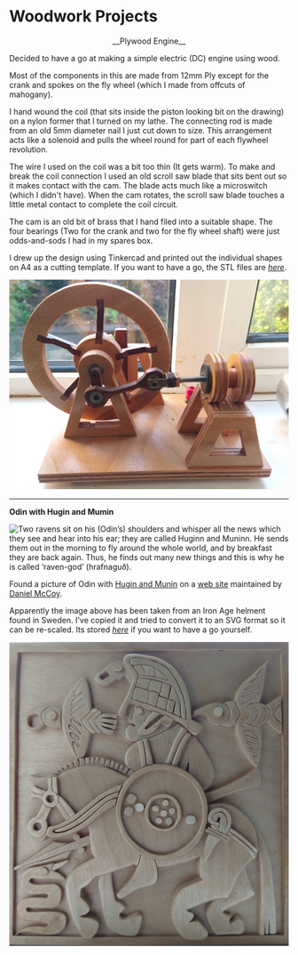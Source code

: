 
# Woodwork Projects
<div align="center">
__Plywood Engine__
  </div>

Decided to have a go at making a simple electric (DC) engine using wood.

Most of the components in this are made from 12mm Ply except for the crank and spokes on the fly wheel (which I made from offcuts of mahogany).

I hand wound the coil (that sits inside the piston looking bit on the drawing) on a nylon former that I turned on my lathe.
The connecting rod is made from an old 5mm diameter nail I just cut down to size. This arrangement acts like a solenoid and pulls the wheel round for part of each flywheel revolution.

The wire I used on the coil was a bit too thin (It gets warm). To make and break the coil connection I used an old scroll saw blade that sits bent out so it makes contact with the cam. The blade acts much like a microswitch (which I didn't have). When the cam rotates, the scroll saw blade touches a little metal contact to complete the coil circuit. 

The cam is an old bit of brass that I hand filed into a suitable shape. The four bearings (Two for the crank and two for the fly wheel shaft) were just odds-and-sods I had in my spares box. 

I drew up the design using Tinkercad and printed out the individual shapes on A4 as a cutting template. If you want to have a go, the STL files are [_here_](https://github.com/wicked-rainman/Woodwork-engine).

![](/pictures/Engine.png "Plywood engine")

-------------------------

__Odin with Hugin and Mumin__

![](https://norse-mythology.org/wp-content/uploads/2012/11/Vendel-helmet-300x296.jpg "Two ravens sit on his (Odin’s) shoulders and whisper all the news which they see and hear into his ear; they are called Huginn and Muninn. He sends them out in the morning to fly around the whole world, and by breakfast they are back again. Thus, he finds out many new things and this is why he is called ‘raven-god’ (hrafnaguð).")


Found a picture of Odin with [Hugin and Munin](https://en.wikipedia.org/wiki/Huginn_and_Muninn "Scholars have linked Odin's relation to Huginn and Muninn to shamanic practice.") on a [web site](https://norse-mythology.org/gods-and-creatures/others/hugin-and-munin/ "Norse Mythology for Smart People provides reliable, well-documented information on the enthralling mythology and religion of the Norse and other Germanic peoples. If that’s what you’re looking for, you’ve come to the right place.")
maintained by [Daniel McCoy](https://norse-mythology.org/about-me/ "Creator of the website and the writer of all of the articles on it"). 

Apparently the image above has been taken from an Iron Age helment found in Sweden. I've copied it and tried to convert it 
to an SVG format so it can be re-scaled. Its stored [_here_](https://github.com/wicked-rainman/Server-Vector-Graphics/blob/master/odin.svg) if you want to have a go yourself.

![](/pictures/odin.png "Odin with Hugin and Munin")

